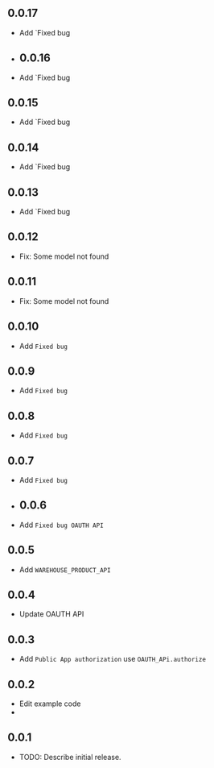 ## 0.0.17

* Add `Fixed bug

* ## 0.0.16

* Add `Fixed bug

## 0.0.15

* Add `Fixed bug

## 0.0.14

* Add `Fixed bug

## 0.0.13

* Add `Fixed bug

## 0.0.12

* Fix: Some model not found

## 0.0.11

* Fix: Some model not found


## 0.0.10

* Add `Fixed bug`

## 0.0.9

* Add `Fixed bug`

## 0.0.8

* Add `Fixed bug`

## 0.0.7

* Add `Fixed bug`

* ## 0.0.6

* Add `Fixed bug OAUTH API`


## 0.0.5

* Add `WAREHOUSE_PRODUCT_API`

## 0.0.4

* Update OAUTH API

## 0.0.3

* Add `Public App authorization` use `OAUTH_APi.authorize`

## 0.0.2

* Edit example code
*

## 0.0.1

* TODO: Describe initial release.
